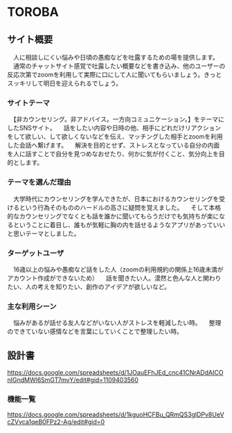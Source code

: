 # TOROBA

## サイト概要
　人に相談しにくい悩みや日頃の愚痴などを吐露するための場を提供します。
　通常のチャットサイト感覚で吐露したい概要などを書き込み、他のユーザーの反応次第でzoomを利用して実際に口にして人に聞いてもらいましょう。きっとスッキリして明日を迎えられるでしょう。

### サイトテーマ
　【非カウンセリング。非アドバイス。一方向コミュニケーション。】をテーマにしたSNSサイト。
　話をしたい内容や日時の他、相手にどれだけリアクションをして欲しい、して欲しくないなどを伝え、マッチングした相手とzoomを利用した会話へ繋げます。
　解決を目的とせず、ストレスとなっている自分の内面を人に話すことで自分を見つめなおせたり、何かに気が付くこと、気分向上を目的とします。

### テーマを選んだ理由
　大学時代にカウンセリングを学んできたが、日本におけるカウンセリングを受けるという行為そのもののハードルの高さに疑問を覚えました。
　そして本格的なカウンセリングでなくとも話を誰かに聞いてもらうだけでも気持ちが楽になるということに着目し、誰もが気軽に胸の内を話せるようなアプリがあっていいと思いテーマとしました。

### ターゲットユーザ
　16歳以上の悩みや愚痴など話をした人（zoomの利用規約の関係上16歳未満がアカウント作成ができないため）
　話を聞きたい人。漠然と色んな人と関わりたい、人の考えを知りたい、創作のアイデアが欲しいなど。

### 主な利用シーン
　悩みがあるが話せる友人などがいない人がストレスを軽減したい時。
　整理のできていない感情などを言葉にしていくことで整理したい時。

## 設計書
https://docs.google.com/spreadsheets/d/1JOauEFhJEd_cnc41CNrADdAICOnIGndMWl6SmGT7mvY/edit#gid=1109403560

### 機能一覧
https://docs.google.com/spreadsheets/d/1kguoHCFBu_QRmQS3glDPv8UeVcZVvca1qeB0FPz2-Ag/edit#gid=0
